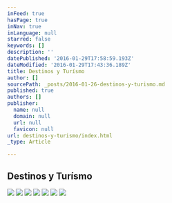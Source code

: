 ```yaml
---
inFeed: true
hasPage: true
inNav: true
inLanguage: null
starred: false
keywords: []
description: ''
datePublished: '2016-01-29T17:58:59.193Z'
dateModified: '2016-01-29T17:43:36.189Z'
title: Destinos y Turísmo
author: []
sourcePath: _posts/2016-01-26-destinos-y-turismo.md
published: true
authors: []
publisher:
  name: null
  domain: null
  url: null
  favicon: null
url: destinos-y-turismo/index.html
_type: Article

---
```

## Destinos y Turísmo
![](https://s3-us-west-2.amazonaws.com/the-grid-img/p/566e0c12b2d04b3328a92ed396cbd3aab3967608.jpg)
![](https://s3-us-west-2.amazonaws.com/the-grid-img/p/3e787130e286c8a4f27c0147227b590e76d7e787.jpg)
![](https://s3-us-west-2.amazonaws.com/the-grid-img/p/7b269acae73bf6b6cf224f717ede3256f1b6f011.jpg)
![](https://s3-us-west-2.amazonaws.com/the-grid-img/p/be0d67a0b3c9a180867ce104a54b214c9ad2ab22.jpg)
![](https://s3-us-west-2.amazonaws.com/the-grid-img/p/7fd5cbe1a3d8be732eb0fec1916de876c5f6212a.jpg)
![](https://s3-us-west-2.amazonaws.com/the-grid-img/p/05ae8da45f1f5db59dd5a3fed9793fc5ab1e1cf5.jpg)
![](https://s3-us-west-2.amazonaws.com/the-grid-img/p/ff3635a80dbfa200e58984d5d9686766f9b6c80b.jpg)